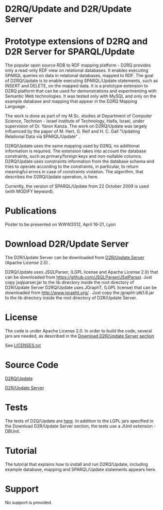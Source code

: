# D2RQ/Update and D2R/Update Server

# Prototype extensions of D2RQ and D2R Server for SPARQL/Update

The popular open source RDB to RDF mapping platform - D2RQ provides only a read-only RDF view on relational databases. It enables executing SPARQL queries on data in relational databases, mapped to RDF. The goal of D2RQ/Update is to enable executing SPARQL/Update statements, such as INSERT and DELETE, on the mapped data. It is a prototype extension to D2RQ platform that can be used for demonstrations and experimenting with Semantic Web technologies. It was tested only with MySQL and only on the example database and mapping that appear in the D2RQ Mapping Language .

The work is done as part of my M.Sc. studies at Department of Computer Science, Technion - Israel Institute of Technology, Haifa, Israel, under supervision of Dr. Yaron Kanza. The work on D2RQ/Update was largely influenced by the paper of M. Hert, G. Reif and H. C. Gall "Updating Relational Data via SPARQL/Update" .

D2RQ/Update uses the same mapping used by D2RQ, no additional information is required. The extension takes into account the database constraints, such as primary/foreign keys and non-nullable columns. D2RQ/Update uses constraints information from the database schema and tries to operate according to the constraints, in particular, to return meaningful errors in case of constraints violation. The algorithm, that describes the D2RQ/Update operation, is here.

Currently, the version of SPARQL/Update from 22 October 2009 is used (with MODIFY keyword).

# Publications

Poster to be presented on WWW2012, April 16-21, Lyon

# Download D2R/Update Server

The D2R/Update Server can be downloaded from [D2R/Update Server](http://dbsw.cs.technion.ac.il/svn/d2rUpdateServer) (Apache License 2.0) .

D2RQ/Update uses JSQLParser, (LGPL license and Apache License 2.0) that can be downloaded from https://github.com/JSQLParser/JSqlParser. Just copy jsqlparser.jar to the lib directory inside the root directory of D2R/Update Server
D2RQ/Update uses JGraphT, (LGPL license) that can be downloaded from http://www.jgrapht.org/ . Just copy the jgrapht-jdk1.6.jar to the lib directory inside the root directory of D2R/Update Server.

# License
The code is under Apache License 2.0. In order to build the code, several jars are needed, as described in the [Download D2R/Update Server section](#download-d2rupdate-server)

See [LICENSES.txt](https://github.com/VadimEisenberg/d2rqUpdate/blob/master/LICENSES.txt)

# Source Code
[D2RQ/Update](https://github.com/VadimEisenberg/d2rqUpdate)

[D2R/Update Server](https://github.com/VadimEisenberg/d2rUpdateServer)

# Tests

The tests of D2Q/Update are [here](https://github.com/VadimEisenberg/d2rqUpdateDBUnitTests). In addition to the LGPL jars specified in the Download D2R/Update Server section, the tests use a JUnit extension - DBUnit.

# Tutorial

The tutorial that explains how to install and run D2RQ/Update, including example database, mapping and SPARQL/Update statements appears here.

# Support

No support is provided.
